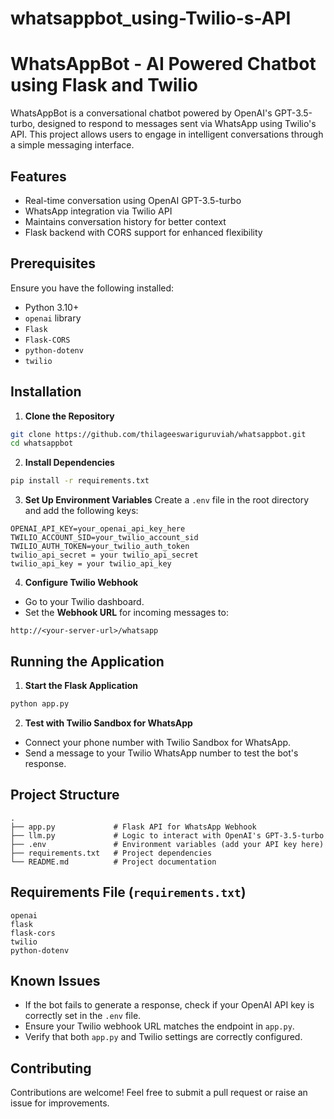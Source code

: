 # whatsappbot_using-Twilio-s-API
# WhatsAppBot - AI Powered Chatbot using Flask and Twilio

WhatsAppBot is a conversational chatbot powered by OpenAI's GPT-3.5-turbo, designed to respond to messages sent via WhatsApp using Twilio's API. This project allows users to engage in intelligent conversations through a simple messaging interface.

## Features
- Real-time conversation using OpenAI GPT-3.5-turbo
- WhatsApp integration via Twilio API
- Maintains conversation history for better context
- Flask backend with CORS support for enhanced flexibility

## Prerequisites
Ensure you have the following installed:
- Python 3.10+
- `openai` library
- `Flask`
- `Flask-CORS`
- `python-dotenv`
- `twilio`

## Installation
1. **Clone the Repository**
```bash
git clone https://github.com/thilageeswariguruviah/whatsappbot.git
cd whatsappbot
```

2. **Install Dependencies**
```bash
pip install -r requirements.txt
```

3. **Set Up Environment Variables**
Create a `.env` file in the root directory and add the following keys:
```
OPENAI_API_KEY=your_openai_api_key_here
TWILIO_ACCOUNT_SID=your_twilio_account_sid
TWILIO_AUTH_TOKEN=your_twilio_auth_token
twilio_api_secret = your twilio_api_secret
twilio_api_key = your twilio_api_key
```

4. **Configure Twilio Webhook**
- Go to your Twilio dashboard.
- Set the **Webhook URL** for incoming messages to:
```
http://<your-server-url>/whatsapp
```

## Running the Application

1. **Start the Flask Application**
```bash
python app.py
```

2. **Test with Twilio Sandbox for WhatsApp**
- Connect your phone number with Twilio Sandbox for WhatsApp.
- Send a message to your Twilio WhatsApp number to test the bot's response.

## Project Structure
```
.
├── app.py             # Flask API for WhatsApp Webhook
├── llm.py             # Logic to interact with OpenAI's GPT-3.5-turbo
├── .env               # Environment variables (add your API key here)
├── requirements.txt   # Project dependencies
└── README.md          # Project documentation
```

## Requirements File (`requirements.txt`)
```
openai
flask
flask-cors
twilio
python-dotenv
```

## Known Issues
- If the bot fails to generate a response, check if your OpenAI API key is correctly set in the `.env` file.
- Ensure your Twilio webhook URL matches the endpoint in `app.py`.
- Verify that both `app.py` and Twilio settings are correctly configured.

## Contributing
Contributions are welcome! Feel free to submit a pull request or raise an issue for improvements.


